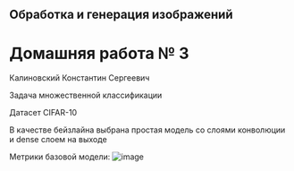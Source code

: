 ## Обработка и генерация изображений

# Домашняя работа № 3
Калиновский Константин Сергеевич

Задача множественной классификации

Датасет CIFAR-10

В качестве бейзлайна выбрана простая модель со слоями конволюции и dense слоем на выходе

Метрики базовой модели:
![image](https://github.com/oldrzym/ig/assets/115554194/1c3c292a-cd36-425b-adf0-4371438d37d7)
